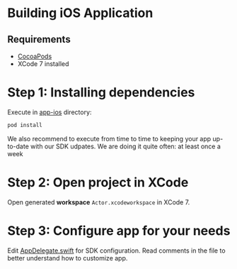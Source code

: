 # Building iOS Application

## Requirements
* [CocoaPods](https://cocoapods.org/)
* XCode 7 installed

# Step 1: Installing dependencies

Execute in [app-ios](../../app-ios) directory:
```bash
pod install
```

We also recommend to execute from time to time to keeping your app up-to-date with our SDK udpates. 
We are doing it quite often: at least once a week

# Step 2: Open project in XCode

Open generated **workspace** ```Actor.xcodeworkspace``` in XCode 7.

# Step 3: Configure app for your needs 
Edit [AppDelegate.swift](../../app-ios/Actor/AppDelegate.swift) for SDK configuration. Read comments in the file to better understand how to customize app.
